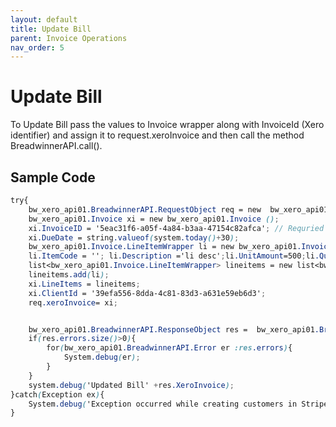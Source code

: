 ```yaml
---
layout: default
title: Update Bill
parent: Invoice Operations
nav_order: 5
---
```


# Update Bill

To Update Bill pass the values to Invoice wrapper along with InvoiceId (Xero identifier) and assign it to request.xeroInvoice and then call the method BreadwinnerAPI.call().

## Sample Code

```scss
try{
    bw_xero_api01.BreadwinnerAPI.RequestObject req = new  bw_xero_api01.BreadwinnerAPI.RequestObject();
    bw_xero_api01.Invoice xi = new bw_xero_api01.Invoice ();
    xi.InvoiceID = '5eac31f6-a05f-4a84-b3aa-47154c82afca'; // Requried
    xi.DueDate = string.valueof(system.today()+30);
    bw_xero_api01.Invoice.LineItemWrapper li = new bw_xero_api01.Invoice.LineItemWrapper();
    li.ItemCode = ''; li.Description ='li desc';li.UnitAmount=500;li.Quantity=3;li.AccountCode='200';
    list<bw_xero_api01.Invoice.LineItemWrapper> lineitems = new list<bw_xero_api01.Invoice.LineItemWrapper>();
    lineitems.add(li);
    xi.LineItems = lineitems;
    xi.ClientId = '39efa556-8dda-4c81-83d3-a631e59eb6d3';
    req.xeroInvoice= xi;


    bw_xero_api01.BreadwinnerAPI.ResponseObject res =  bw_xero_api01.BreadwinnerAPI.call('updateBill', req);
    if(res.errors.size()>0){
        for(bw_xero_api01.BreadwinnerAPI.Error er :res.errors){
            System.debug(er); 
        }
    }
    system.debug('Updated Bill' +res.XeroInvoice);
}catch(Exception ex){
    System.debug('Exception occurred while creating customers in Stripe.'+ex.getStackTraceString());
}
```